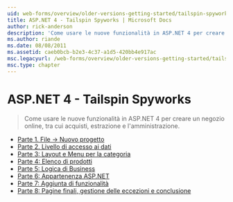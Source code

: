 ```yaml
---
uid: web-forms/overview/older-versions-getting-started/tailspin-spyworks/index
title: ASP.NET 4 - Tailspin Spyworks | Microsoft Docs
author: rick-anderson
description: 'Come usare le nuove funzionalità in ASP.NET 4 per creare un negozio online, tra cui acquisti, estrazione e l''amministrazione.'
ms.author: riande
ms.date: 08/08/2011
ms.assetid: caeb0bcb-b2e3-4c37-a1d5-420bb4e917ac
msc.legacyurl: /web-forms/overview/older-versions-getting-started/tailspin-spyworks
msc.type: chapter
---
```

<a name="aspnet-4---tailspin-spyworks"></a>ASP.NET 4 - Tailspin Spyworks
====================
> Come usare le nuove funzionalità in ASP.NET 4 per creare un negozio online, tra cui acquisti, estrazione e l'amministrazione.


- [Parte 1. File -> Nuovo progetto](tailspin-spyworks-part-1.md)
- [Parte 2. Livello di accesso ai dati](tailspin-spyworks-part-2.md)
- [Parte 3: Layout e Menu per la categoria](tailspin-spyworks-part-3.md)
- [Parte 4: Elenco di prodotti](tailspin-spyworks-part-4.md)
- [Parte 5: Logica di Business](tailspin-spyworks-part-5.md)
- [Parte 6: Appartenenza ASP.NET](tailspin-spyworks-part-6.md)
- [Parte 7: Aggiunta di funzionalità](tailspin-spyworks-part-7.md)
- [Parte 8: Pagine finali, gestione delle eccezioni e conclusione](tailspin-spyworks-part-8.md)
